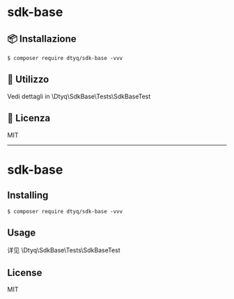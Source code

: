 # sdk-base

## 📦 Installazione

```shell
$ composer require dtyq/sdk-base -vvv
```

## 🚀 Utilizzo

Vedi dettagli in \Dtyq\SdkBase\Tests\SdkBaseTest

## 📄 Licenza

MIT

---

# sdk-base

## Installing

```shell
$ composer require dtyq/sdk-base -vvv
```

## Usage

详见 \Dtyq\SdkBase\Tests\SdkBaseTest

## License

MIT